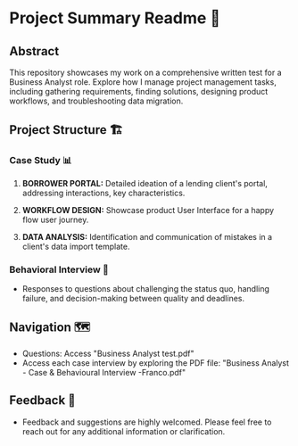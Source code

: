 # Project Summary Readme 🚀

## Abstract
This repository showcases my work on a comprehensive written test for a Business Analyst role. Explore how I manage project management tasks, including gathering requirements, finding solutions, designing product workflows, and troubleshooting data migration.

## Project Structure 🏗️

### Case Study 📊

1. **BORROWER PORTAL:** Detailed ideation of a lending client's portal, addressing interactions, key characteristics.

2. **WORKFLOW DESIGN:** Showcase product User Interface for a happy flow user journey.

3. **DATA ANALYSIS:** Identification and communication of mistakes in a client's data import template.

### Behavioral Interview 🤔
   - Responses to questions about challenging the status quo, handling failure, and decision-making between quality and deadlines. 

## Navigation 🗺️
- Questions: Access "Business Analyst test.pdf"
- Access each case interview by exploring the PDF file: "Business Analyst - Case & Behavioural Interview -Franco.pdf"

## Feedback 📣
- Feedback and suggestions are highly welcomed. Please feel free to reach out for any additional information or clarification.
